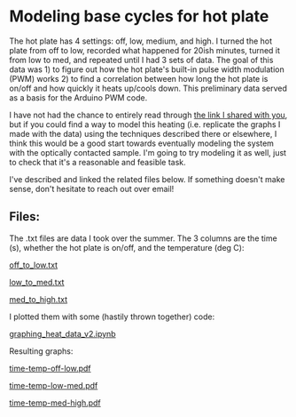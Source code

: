 # Modeling base cycles for hot plate

The hot plate has 4 settings: off, low, medium, and high. I turned the hot plate from off to low, recorded what happened for 20ish minutes, turned it from low to med, and repeated until I had 3 sets of data. The goal of this data was 1) to figure out how the hot plate's built-in pulse width modulation (PWM) works 2) to find a correlation between how long the hot plate is on/off and how quickly it heats up/cools down. This preliminary data served as a basis for the Arduino PWM code.

I have not had the chance to entirely read through [the link I shared with you](https://allendowney.github.io/ModSimPy/chap15.html), but if you could find a way to model this heating (i.e. replicate the graphs I made with the data) using the techniques described there or elsewhere, I think this would be a good start towards eventually modeling the system with the optically contacted sample. I'm going to try modeling it as well, just to check that it's a reasonable and feasible task.

I've described and linked the related files below. If something doesn't make sense, don't hesitate to reach out over email!

## Files:

The .txt files are data I took over the summer. The 3 columns are the time (s), whether the hot plate is on/off, and the temperature (deg C):

[off_to_low.txt](https://github.com/jhritzCaltech/optical_contacting/blob/main/base_hot_plate_timing/off_to_low.txt)

[low_to_med.txt](https://github.com/jhritzCaltech/optical_contacting/blob/main/base_hot_plate_timing/low_to_med.txt)

[med_to_high.txt](https://github.com/jhritzCaltech/optical_contacting/blob/main/base_hot_plate_timing/med_to_high.txt)

I plotted them with some (hastily thrown together) code:

[graphing_heat_data_v2.ipynb](https://github.com/jhritzCaltech/optical_contacting/blob/main/base_hot_plate_timing/graphing_heat_data_v2.ipynb)

Resulting graphs:

[time-temp-off-low.pdf](https://github.com/jhritzCaltech/optical_contacting/blob/main/base_hot_plate_timing/time-temp-off-low.pdf)

[time-temp-low-med.pdf](https://github.com/jhritzCaltech/optical_contacting/blob/main/base_hot_plate_timing/time-temp-low-med.pdf)

[time-temp-med-high.pdf](https://github.com/jhritzCaltech/optical_contacting/blob/main/base_hot_plate_timing/time-temp-med-high.pdf)
